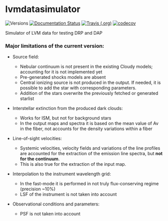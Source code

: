 # lvmdatasimulator

![Versions](https://img.shields.io/badge/python->3.7-blue)
[![Documentation Status](https://readthedocs.org/projects/sdss-lvmdatasimulator/badge/?version=latest)](https://sdss-lvmdatasimulator.readthedocs.io/en/latest/?badge=latest)
[![Travis (.org)](https://img.shields.io/travis/sdss/lvmdatasimulator)](https://travis-ci.org/sdss/lvmdatasimulator)
[![codecov](https://codecov.io/gh/sdss/lvmdatasimulator/branch/main/graph/badge.svg)](https://codecov.io/gh/sdss/lvmdatasimulator)

Simulator of LVM data for testing DRP and DAP



### Major limitations of the current version:

- Source field:
  - Nebular continuum is not present in the existing Cloudy models; accounting for it is not implemented yet
  - Pre-generated shocks models are absent
  - Central ionizing source is not produced in the output. 
  If needed, it is possible to add the star with corresponding parameters. 
  - Addition of the stars overwrite the previously fetched or generated starlist
  
- Interstellar extinction from the produced dark clouds:  
  - Works for ISM, but not for background stars
  - In the output maps and spectra it is based on the mean value of Av in the fiber, 
  not accounts for the density variations within a fiber 
- Line-of-sight velocities:
  - Systemic velocities, velocity fields and 
  variations of the line profiles are accounted for the extraction of the
  emission line spectra, but **not for the continuum**.
  - This is also true for the extraction of the input map.
- Interpolation to the instrument wavelength grid:
  - In the fast-mode it is performed in not truly flux-conserving regime (precision ~10%)
  - LSF of the instrument is not taken into account
- Observational conditions and parameters:
  - PSF is not taken into account


